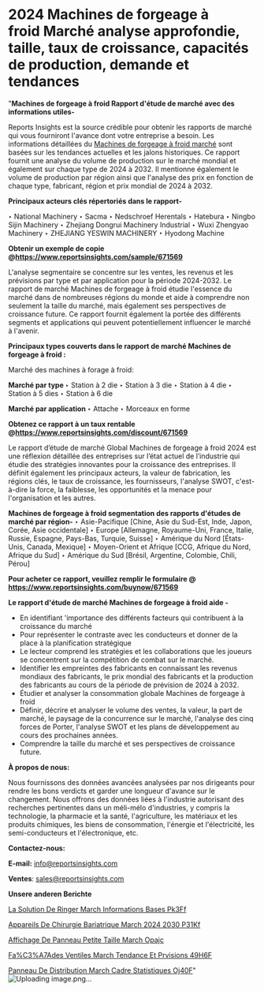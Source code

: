 # 2024 Machines de forgeage à froid Marché analyse approfondie, taille, taux de croissance, capacités de production, demande et tendances

"<strong>Machines de forgeage à froid Rapport d'étude de marché avec des informations utiles-</strong>

Reports Insights est la source crédible pour obtenir les rapports de marché qui vous fourniront l'avance dont votre entreprise a besoin. Les informations détaillées du <a href=https://www.reportsinsights.com/sample/671569>Machines de forgeage à froid marché</a> sont basées sur les tendances actuelles et les jalons historiques. Ce rapport fournit une analyse du volume de production sur le marché mondial et également sur chaque type de 2024 à 2032. Il mentionne également le volume de production par région ainsi que l'analyse des prix en fonction de chaque type, fabricant, région et prix mondial de 2024 à 2032.

<b>Principaux acteurs clés répertoriés dans le rapport-</b>

‣ National Machinery
‣ Sacma
‣ Nedschroef Herentals
‣ Hatebura
‣ Ningbo Sijin Machinery
‣ Zhejiang Dongrui Machinery Industrial
‣ Wuxi Zhengyao Machinery
‣ ZHEJIANG YESWIN MACHINERY
‣ Hyodong Machine

<strong><b>Obtenir un exemple de copie @</b></strong><a href=https://www.reportsinsights.com/sample/671569><strong><b>https://www.reportsinsights.com/sample/671569</b></strong></a>

L'analyse segmentaire se concentre sur les ventes, les revenus et les prévisions par type et par application pour la période 2024-2032. Le rapport de marché Machines de forgeage à froid étudie l'essence du marché dans de nombreuses régions du monde et aide à comprendre non seulement la taille du marché, mais également ses perspectives de croissance future. Ce rapport fournit également la portée des différents segments et applications qui peuvent potentiellement influencer le marché à l'avenir.

<strong>Principaux types couverts dans le rapport de marché Machines de forgeage à froid :</strong>

Marché des machines à forage à froid:

<strong>Marché par type </strong>
‣ Station à 2 die
‣ Station à 3 die
‣ Station à 4 die
‣ Station à 5 dies
‣ Station à 6 die

<strong>Marché par application </strong>
‣ Attache
‣ Morceaux en forme

<strong><b>Obtenez ce rapport à un taux rentable @</b></strong><a href=https://www.reportsinsights.com/discount/671569><strong><b>https://www.reportsinsights.com/discount/671569</b></strong></a>

Le rapport d’étude de marché Global Machines de forgeage à froid 2024 est une réflexion détaillée des entreprises sur l’état actuel de l’industrie qui étudie des stratégies innovantes pour la croissance des entreprises. Il définit également les principaux acteurs, la valeur de fabrication, les régions clés, le taux de croissance, les fournisseurs, l'analyse SWOT, c'est-à-dire la force, la faiblesse, les opportunités et la menace pour l'organisation et les autres.

<strong>Machines de forgeage à froid segmentation des rapports d'études de marché par région-</strong>
‣ Asie-Pacifique [Chine, Asie du Sud-Est, Inde, Japon, Corée, Asie occidentale]
‣ Europe [Allemagne, Royaume-Uni, France, Italie, Russie, Espagne, Pays-Bas, Turquie, Suisse]
‣ Amérique du Nord [États-Unis, Canada, Mexique]
‣ Moyen-Orient et Afrique [CCG, Afrique du Nord, Afrique du Sud]
‣ Amérique du Sud [Brésil, Argentine, Colombie, Chili, Pérou]

<strong>Pour acheter ce rapport, veuillez remplir le formulaire @   <a href=https://www.reportsinsights.com/buynow/671569>https://www.reportsinsights.com/buynow/671569</a></strong>

<strong>Le rapport d'étude de marché Machines de forgeage à froid aide -</strong>
<ul>
  <li>En identifiant 'importance des différents facteurs qui contribuent à la croissance du marché</li>
  <li>Pour représenter le contraste avec les conducteurs et donner de la place à la planification stratégique</li>
  <li>Le lecteur comprend les stratégies et les collaborations que les joueurs se concentrent sur la compétition de combat sur le marché.</li>
  <li>Identifier les empreintes des fabricants en connaissant les revenus mondiaux des fabricants, le prix mondial des fabricants et la production des fabricants au cours de la période de prévision de 2024 à 2032.</li>
  <li>Étudier et analyser la consommation globale Machines de forgeage à froid</li>
  <li>Définir, décrire et analyser le volume des ventes, la valeur, la part de marché, le paysage de la concurrence sur le marché, l'analyse des cinq forces de Porter, l'analyse SWOT et les plans de développement au cours des prochaines années.</li>
  <li>Comprendre la taille du marché et ses perspectives de croissance future.</li>
</ul>
<strong>À propos de nous:</strong>

Nous fournissons des données avancées analysées par nos dirigeants pour rendre les bons verdicts et garder une longueur d'avance sur le changement. Nous offrons des données liées à l'industrie autorisant des recherches pertinentes dans un méli-mélo d'industries, y compris la technologie, la pharmacie et la santé, l'agriculture, les matériaux et les produits chimiques, les biens de consommation, l'énergie et l'électricité, les semi-conducteurs et l'électronique, etc.

<strong>Contactez-nous:</strong>

<strong>E-mail:</strong> <a href=mailto:info@reportsinsights.com>info@reportsinsights.com</a>

<strong>Ventes</strong>: <a href=mailto:sales@reportsinsights.com>sales@reportsinsights.com</a>

<strong>Unsere anderen Berichte</strong>

<a href=https://www.linkedin.com/pulse/la-solution-de-ringer-march%C3%A9-informations-bas%C3%A9es-pk3ff/>La Solution De Ringer March Informations Bases Pk3Ff</a>

<a href=https://www.linkedin.com/pulse/appareils-de-chirurgie-bariatrique-march%C3%A9-2024-2030-p31kf/>Appareils De Chirurgie Bariatrique March 2024 2030 P31Kf</a>

<a href=https://www.linkedin.com/pulse/affichage-de-panneau-petite-taille-march%C3%A9-opajc/>Affichage De Panneau Petite Taille March Opajc</a>

<a href=https://www.linkedin.com/pulse/fa%C3%A7ades-ventil%C3%A9es-march%C3%A9-tendance-et-pr%C3%A9visions-49h6f/>Fa%C3%A7Ades Ventiles March Tendance Et Prvisions 49H6F</a>

<a href=https://www.linkedin.com/pulse/panneau-de-distribution-march%C3%A9-cadre-statistiques-oj40f/>Panneau De Distribution March Cadre Statistiques Oj40F</a>"
![Uploading image.png…]()

